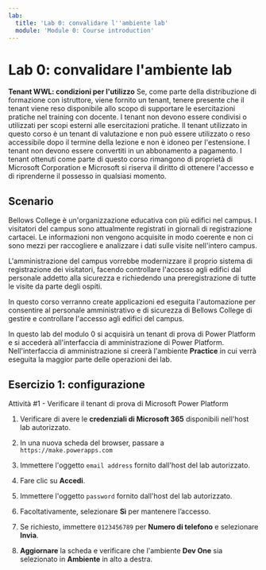 ```yaml
---
lab:
  title: 'Lab 0: convalidare l''ambiente lab'
  module: 'Module 0: Course introduction'
---
```


# Lab 0: convalidare l'ambiente lab

**Tenant WWL: condizioni per l'utilizzo** Se, come parte della distribuzione di formazione con istruttore, viene fornito un tenant, tenere presente che il tenant viene reso disponibile allo scopo di supportare le esercitazioni pratiche nel training con docente. I tenant non devono essere condivisi o utilizzati per scopi esterni alle esercitazioni pratiche. Il tenant utilizzato in questo corso è un tenant di valutazione e non può essere utilizzato o reso accessibile dopo il termine della lezione e non è idoneo per l'estensione. I tenant non devono essere convertiti in un abbonamento a pagamento. I tenant ottenuti come parte di questo corso rimangono di proprietà di Microsoft Corporation e Microsoft si riserva il diritto di ottenere l'accesso e di riprenderne il possesso in qualsiasi momento. 

## Scenario

Bellows College è un'organizzazione educativa con più edifici nel campus. I visitatori del campus sono attualmente registrati in giornali di registrazione cartacei. Le informazioni non vengono acquisite in modo coerente e non ci sono mezzi per raccogliere e analizzare i dati sulle visite nell'intero campus.

L'amministrazione del campus vorrebbe modernizzare il proprio sistema di registrazione dei visitatori, facendo controllare l'accesso agli edifici dal personale addetto alla sicurezza e richiedendo una preregistrazione di tutte le visite da parte degli ospiti. 

In questo corso verranno create applicazioni ed eseguita l'automazione per consentire al personale amministrativo e di sicurezza di Bellows College di gestire e controllare l'accesso agli edifici del campus.

In questo lab del modulo 0 si acquisirà un tenant di prova di Power Platform e si accederà all'interfaccia di amministrazione di Power Platform. Nell'interfaccia di amministrazione si creerà l'ambiente **Practice** in cui verrà eseguita la maggior parte delle operazioni dei lab.


## Esercizio 1: configurazione

Attività #1 - Verificare il tenant di prova di Microsoft Power Platform

1.  Verificare di avere le **credenziali di Microsoft 365** disponibili nell'host lab autorizzato. 

2.  In una nuova scheda del browser, passare a `https://make.powerapps.com`

3.  Immettere l'oggetto `email address` fornito dall'host del lab autorizzato. 

4.  Fare clic su **Accedi**. 

5.  Immettere l'oggetto `password` fornito dall'host del lab autorizzato. 

6.  Facoltativamente, selezionare **Sì** per mantenere l’accesso.

7.  Se richiesto, immettere `0123456789` per **Numero di telefono** e selezionare **Invia**.

8.  **Aggiornare** la scheda e verificare che l'ambiente **Dev One** sia selezionato in **Ambiente** in alto a destra. 

